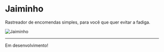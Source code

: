 # Jaiminho
Rastreador de encomendas simples, para você que quer evitar a fadiga.

![Jaiminho](https://github.com/bcarvalho89/jaiminho/raw/master/docs/jaiminho.jpg "Jaiminho")

----------

Em desenvolvimento!
